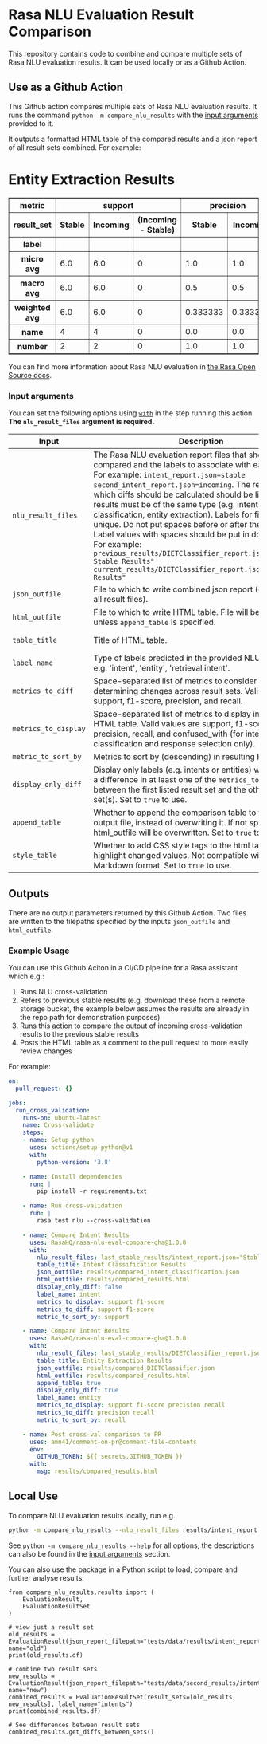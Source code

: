 # Rasa NLU Evaluation Result Comparison
This repository contains code to combine and compare multiple sets of Rasa NLU evaluation results. It can be used locally or as a Github Action.
## Use as a Github Action

This Github action compares multiple sets of Rasa NLU evaluation results. It runs the command `python -m compare_nlu_results` with the [input arguments](#input-arguments) provided to it.

It outputs a formatted HTML table of the compared results and a json report of all result sets combined. 
For example:

<html>

<head>
    <meta http-equiv="Content-Type" content="text/html; charset=windows-1252">
</head>

<body>
    <h1>Entity Extraction Results</h1>
    <table border="1" class="dataframe">
        <thead>
            <tr>
                <th>metric</th>
                <th colspan="3" halign="left">support</th>
                <th colspan="2" halign="left">precision</th>
                <th colspan="2" halign="left">recall</th>
            </tr>
            <tr>
                <th>result_set</th>
                <th>Stable</th>
                <th>Incoming</th>
                <th>(Incoming - Stable)</th>
                <th>Stable</th>
                <th>Incoming</th>
                <th>Stable</th>
                <th>Incoming</th>
            </tr>
            <tr>
                <th>label</th>
                <th></th>
                <th></th>
                <th></th>
                <th></th>
                <th></th>
                <th></th>
                <th></th>
            </tr>
        </thead>
        <tbody>
            <tr>
                <th>micro avg</th>
                <td>6.0</td>
                <td>6.0</td>
                <td>0</td>
                <td>1.0</td>
                <td>1.0</td>
                <td>0.166667</td>
                <td>0.333333</td>
            </tr>
            <tr>
                <th>macro avg</th>
                <td>6.0</td>
                <td>6.0</td>
                <td>0</td>
                <td>0.5</td>
                <td>0.5</td>
                <td>0.25</td>
                <td>0.5</td>
            </tr>
            <tr>
                <th>weighted avg</th>
                <td>6.0</td>
                <td>6.0</td>
                <td>0</td>
                <td>0.333333</td>
                <td>0.333333</td>
                <td>0.166667</td>
                <td>0.333333</td>
            </tr>
            <tr>
                <th>name</th>
                <td>4</td>
                <td>4</td>
                <td>0</td>
                <td>0.0</td>
                <td>0.0</td>
                <td>0.0</td>
                <td>0.0</td>
            </tr>
            <tr>
                <th>number</th>
                <td>2</td>
                <td>2</td>
                <td>0</td>
                <td>1.0</td>
                <td>1.0</td>
                <td>0.5</td>
                <td>1.0</td>
            </tr>
        </tbody>
    </table>
</body>

</html>


You can find more information about Rasa NLU evaluation in [the Rasa Open Source docs](https://rasa.com/docs/rasa/testing-your-assistant#comparing-nlu-performance).

### Input arguments

You can set the following options using [`with`](https://docs.github.com/en/actions/reference/workflow-syntax-for-github-actions#jobsjob_idstepswith) in the step running this action. **The `nlu_result_files` argument is required.**



|           Input            |                                                           Description                                                           |        Default         |
| -------------------------- | ------------------------------------------------------------------------------------------------------------------------------- | ---------------------- |
| `nlu_result_files`        | The Rasa NLU evaluation report files that should be compared and the labels to associate with each of them. For example: `intent_report.json=stable second_intent_report.json=incoming`. The report from which diffs should be calculated should be listed first. All results must be of the same type (e.g. intent classification, entity extraction). Labels for files should be unique. Do not put spaces before or after the = sign. Label values with spaces should be put in double quotes. For example: `previous_results/DIETClassifier_report.json="Previous Stable Results" current_results/DIETClassifier_report.json="New Results"` | |
| `json_outfile`            | File to which to write combined json report (contents of all result files). | combined_results.json  |
| `html_outfile`            | File to which to write HTML table. File will be overwritten unless `append_table` is specified. | formatted_compared_results.html |
| `table_title`             | Title of HTML table. | Compared NLU Evaluation Results |
| `label_name`              | Type of labels predicted in the provided NLU result files e.g. 'intent', 'entity', 'retrieval intent'. | label |
| `metrics_to_diff`         | Space-separated list of metrics to consider when determining changes across result sets. Valid values are support, f1-score, precision, and recall. | All numeric metrics found in input reports |
| `metrics_to_display`         | Space-separated list of metrics to display in resulting HTML table. Valid values are support, f1-score, precision, recall, and confused_with (for intent classification and response selection only). | All metrics found in input reports |
| `metric_to_sort_by`       | Metrics to sort by (descending) in resulting HTML table. | support |
| `display_only_diff`       | Display only labels (e.g. intents or entities) where there is a difference in at least one of the `metrics_to_diff` between the first listed result set and the other result set(s). Set to `true` to use. | |
| `append_table`            | Whether to append the comparison table to the html output file, instead of overwriting it. If not specified, html_outfile will be overwritten. Set to `true` to use. | |
| `style_table`            | Whether to add CSS style tags to the html table to highlight changed values. Not compatible with Github Markdown format. Set to `true` to use. | |
## Outputs

There are no output parameters returned by this Github Action. 
Two files are written to the filepaths specified by the inputs `json_outfile` and `html_outfile`.

### Example Usage


You can use this Github Aciton in a CI/CD pipeline for a Rasa assistant which e.g.:
1. Runs NLU cross-validation
2. Refers to previous stable results (e.g. download these from a remote storage bucket, the example below assumes the results are already in the repo path for demonstration purposes)
3. Runs this action to compare the output of incoming cross-validation results to the previous stable results
4. Posts the HTML table as a comment to the pull request to more easily review changes

For example:
```yaml
on:
  pull_request: {}

jobs:
  run_cross_validation:
    runs-on: ubuntu-latest
    name: Cross-validate
    steps:
    - name: Setup python
      uses: actions/setup-python@v1
      with:
        python-version: '3.8'

    - name: Install dependencies
      run: |
        pip install -r requirements.txt

    - name: Run cross-validation
      run: |
        rasa test nlu --cross-validation

    - name: Compare Intent Results
      uses: RasaHQ/rasa-nlu-eval-compare-gha@1.0.0
      with:
        nlu_result_files: last_stable_results/intent_report.json="Stable" results/intent_report.json="Incoming"
        table_title: Intent Classification Results
        json_outfile: results/compared_intent_classification.json
        html_outfile: results/compared_results.html
        display_only_diff: false
        label_name: intent
        metrics_to_display: support f1-score
        metrics_to_diff: support f1-score
        metric_to_sort_by: support

    - name: Compare Intent Results
      uses: RasaHQ/rasa-nlu-eval-compare-gha@1.0.0
      with:
        nlu_result_files: last_stable_results/DIETClassifier_report.json="Stable" results/DIETClassifier_report.json="Incoming"
        table_title: Entity Extraction Results
        json_outfile: results/compared_DIETClassifier.json
        html_outfile: results/compared_results.html
        append_table: true
        display_only_diff: true
        label_name: entity
        metrics_to_display: support f1-score precision recall
        metrics_to_diff: precision recall
        metric_to_sort_by: recall

    - name: Post cross-val comparison to PR
      uses: amn41/comment-on-pr@comment-file-contents
      env:
        GITHUB_TOKEN: ${{ secrets.GITHUB_TOKEN }}
      with:
        msg: results/compared_results.html
```


## Local Use

To compare NLU evaluation results locally, run e.g.

```bash
python -m compare_nlu_results --nlu_result_files results/intent_report.json=Base new_results/intent_report.json=New
```

See `python -m compare_nlu_results --help` for all options; the descriptions can also be found in the [input arguments](#input-arguments) section.

You can also use the package in a Python script to load, compare and further analyse results:

```
from compare_nlu_results.results import (
    EvaluationResult,
    EvaluationResultSet
)

# view just a result set
old_results = EvaluationResult(json_report_filepath="tests/data/results/intent_report.json", name="old")
print(old_results.df)

# combine two result sets
new_results = EvaluationResult(json_report_filepath="tests/data/second_results/intent_report.json", name="new")
combined_results = EvaluationResultSet(result_sets=[old_results, new_results], label_name="intents")
print(combined_results.df)

# See differences between result sets
combined_results.get_diffs_between_sets()
```
